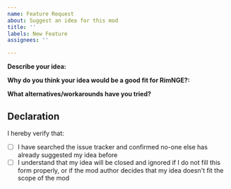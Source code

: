```yaml
---
name: Feature Request
about: Suggest an idea for this mod
title: ''
labels: New Feature
assignees: ''

---
```


<!-- Please complete the template below in ENGLISH. Requests that do not follow the template will be closed and ignored. -->
<!-- Do NOT use this to request compatibility patches. Those should be filed as bug reports. -->
<!-- Do NOT type inside comment tags, or your text won't show up -->

**Describe your idea:**
<!-- If you have screenshots, sketches, flowcharts etc., you can also share them here -->

**Why do you think your idea would be a good fit for RimNGE?:**

**What alternatives/workarounds have you tried?**

## Declaration
<!-- Type x inside the [ ] to tick, like this: [x] -->
I hereby verify that:
- [ ] I have searched the issue tracker and confirmed no-one else has already suggested my idea before
- [ ] I understand that my idea will be closed and ignored if I do not fill this form properly, or if the mod author decides that my idea doesn't fit the scope of the mod
